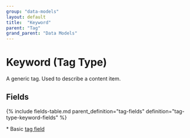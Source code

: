```yaml
---
group: "data-models"
layout: default
title:  "Keyword"
parent: "Tag"
grand_parent: "Data Models"
---
```


# Keyword (Tag Type)

A generic tag. Used to describe a content item.

## Fields

{% include fields-table.md parent_definition="tag-fields" definition="tag-type-keyword-fields" %}

\* Basic [tag field](tag.md#fields)
